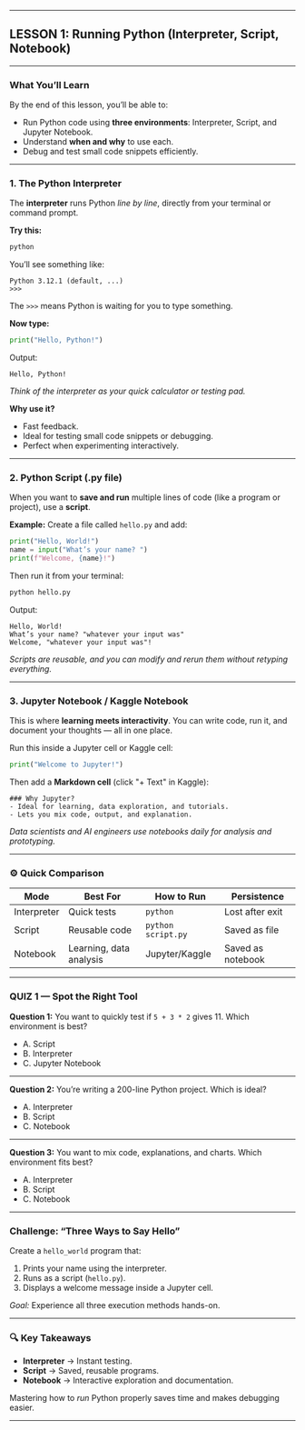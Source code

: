 

---

## LESSON 1: Running Python (Interpreter, Script, Notebook)

---

### What You’ll Learn

By the end of this lesson, you’ll be able to:

* Run Python code using **three environments**: Interpreter, Script, and Jupyter Notebook.
* Understand **when and why** to use each.
* Debug and test small code snippets efficiently.

---

### 1. The Python Interpreter

The **interpreter** runs Python *line by line*, directly from your terminal or command prompt.

**Try this:**

```bash
python
```

You’ll see something like:

```
Python 3.12.1 (default, ...)
>>> 
```

The `>>>` means Python is waiting for you to type something.

**Now type:**

```python
print("Hello, Python!")
```

Output:

```
Hello, Python!
```

 *Think of the interpreter as your quick calculator or testing pad.*

**Why use it?**

* Fast feedback.
* Ideal for testing small code snippets or debugging.
* Perfect when experimenting interactively.

---

### 2. Python Script (.py file)

When you want to **save and run** multiple lines of code (like a program or project), use a **script**.

**Example:**
Create a file called `hello.py` and add:

```python
print("Hello, World!")
name = input("What’s your name? ")
print(f"Welcome, {name}!")
```

Then run it from your terminal:

```bash
python hello.py
```

Output:

```
Hello, World!
What’s your name? "whatever your input was"
Welcome, "whatever your input was"!
```

 *Scripts are reusable, and you can modify and rerun them without retyping everything.*

---

###  3. Jupyter Notebook / Kaggle Notebook

This is where **learning meets interactivity**.
You can write code, run it, and document your thoughts — all in one place.

Run this inside a Jupyter cell or Kaggle cell:

```python
print("Welcome to Jupyter!")
```

Then add a **Markdown cell** (click "+ Text" in Kaggle):

```
### Why Jupyter?
- Ideal for learning, data exploration, and tutorials.
- Lets you mix code, output, and explanation.
```

 *Data scientists and AI engineers use notebooks daily for analysis and prototyping.*

---

### ⚙️ Quick Comparison

| Mode        | Best For                | How to Run         | Persistence       |
| ----------- | ----------------------- | ------------------ | ----------------- |
| Interpreter | Quick tests             | `python`           | Lost after exit   |
| Script      | Reusable code           | `python script.py` | Saved as file     |
| Notebook    | Learning, data analysis | Jupyter/Kaggle     | Saved as notebook |

---

###  QUIZ 1 — Spot the Right Tool

**Question 1:**
You want to quickly test if `5 + 3 * 2` gives 11. Which environment is best?

* A. Script
* B. Interpreter
* C. Jupyter Notebook


---

**Question 2:**
You’re writing a 200-line Python project. Which is ideal?

* A. Interpreter
* B. Script
* C. Notebook



---

**Question 3:**
You want to mix code, explanations, and charts. Which environment fits best?

* A. Interpreter
* B. Script
* C. Notebook



---

### Challenge: “Three Ways to Say Hello”

Create a `hello_world` program that:

1. Prints your name using the interpreter.
2. Runs as a script (`hello.py`).
3. Displays a welcome message inside a Jupyter cell.

*Goal:* Experience all three execution methods hands-on.

---

### 🔍 Key Takeaways

* **Interpreter** → Instant testing.
* **Script** → Saved, reusable programs.
* **Notebook** → Interactive exploration and documentation.

Mastering how to *run* Python properly saves time and makes debugging easier.

---


